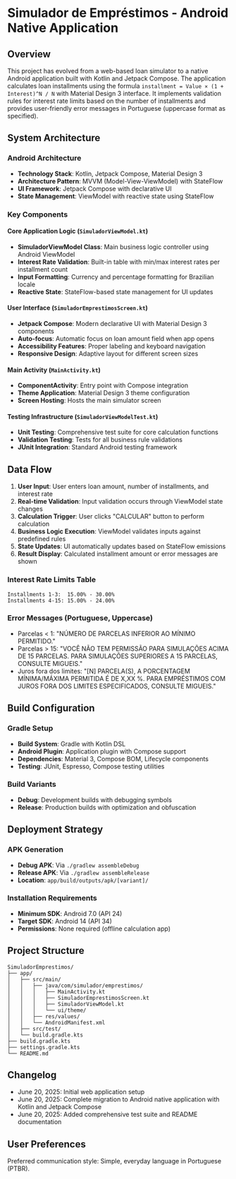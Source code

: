 # Simulador de Empréstimos - Android Native Application

## Overview

This project has evolved from a web-based loan simulator to a native Android application built with Kotlin and Jetpack Compose. The application calculates loan installments using the formula `installment = Value × (1 + Interest)^N / N` with Material Design 3 interface. It implements validation rules for interest rate limits based on the number of installments and provides user-friendly error messages in Portuguese (uppercase format as specified).

## System Architecture

### Android Architecture
- **Technology Stack**: Kotlin, Jetpack Compose, Material Design 3
- **Architecture Pattern**: MVVM (Model-View-ViewModel) with StateFlow
- **UI Framework**: Jetpack Compose with declarative UI
- **State Management**: ViewModel with reactive state using StateFlow

### Key Components

#### Core Application Logic (`SimuladorViewModel.kt`)
- **SimuladorViewModel Class**: Main business logic controller using Android ViewModel
- **Interest Rate Validation**: Built-in table with min/max interest rates per installment count
- **Input Formatting**: Currency and percentage formatting for Brazilian locale
- **Reactive State**: StateFlow-based state management for UI updates

#### User Interface (`SimuladorEmprestimosScreen.kt`)
- **Jetpack Compose**: Modern declarative UI with Material Design 3 components
- **Auto-focus**: Automatic focus on loan amount field when app opens
- **Accessibility Features**: Proper labeling and keyboard navigation
- **Responsive Design**: Adaptive layout for different screen sizes

#### Main Activity (`MainActivity.kt`)
- **ComponentActivity**: Entry point with Compose integration
- **Theme Application**: Material Design 3 theme configuration
- **Screen Hosting**: Hosts the main simulator screen

#### Testing Infrastructure (`SimuladorViewModelTest.kt`)
- **Unit Testing**: Comprehensive test suite for core calculation functions
- **Validation Testing**: Tests for all business rule validations
- **JUnit Integration**: Standard Android testing framework

## Data Flow

1. **User Input**: User enters loan amount, number of installments, and interest rate
2. **Real-time Validation**: Input validation occurs through ViewModel state changes
3. **Calculation Trigger**: User clicks "CALCULAR" button to perform calculation
4. **Business Logic Execution**: ViewModel validates inputs against predefined rules
5. **State Updates**: UI automatically updates based on StateFlow emissions
6. **Result Display**: Calculated installment amount or error messages are shown

### Interest Rate Limits Table
```
Installments 1-3:  15.00% - 30.00%
Installments 4-15: 15.00% - 24.00%
```

### Error Messages (Portuguese, Uppercase)
- Parcelas < 1: "NÚMERO DE PARCELAS INFERIOR AO MÍNIMO PERMITIDO."
- Parcelas > 15: "VOCÊ NÃO TEM PERMISSÃO PARA SIMULAÇÕES ACIMA DE 15 PARCELAS. PARA SIMULAÇÕES SUPERIORES A 15 PARCELAS, CONSULTE MIGUEIS."
- Juros fora dos limites: "[N] PARCELA(S), A PORCENTAGEM MÍNIMA/MÁXIMA PERMITIDA É DE X,XX %. PARA EMPRÉSTIMOS COM JUROS FORA DOS LIMITES ESPECIFICADOS, CONSULTE MIGUEIS."

## Build Configuration

### Gradle Setup
- **Build System**: Gradle with Kotlin DSL
- **Android Plugin**: Application plugin with Compose support
- **Dependencies**: Material 3, Compose BOM, Lifecycle components
- **Testing**: JUnit, Espresso, Compose testing utilities

### Build Variants
- **Debug**: Development builds with debugging symbols
- **Release**: Production builds with optimization and obfuscation

## Deployment Strategy

### APK Generation
- **Debug APK**: Via `./gradlew assembleDebug`
- **Release APK**: Via `./gradlew assembleRelease`
- **Location**: `app/build/outputs/apk/[variant]/`

### Installation Requirements
- **Minimum SDK**: Android 7.0 (API 24)
- **Target SDK**: Android 14 (API 34)
- **Permissions**: None required (offline calculation app)

## Project Structure

```
SimuladorEmprestimos/
├── app/
│   ├── src/main/
│   │   ├── java/com/simulador/emprestimos/
│   │   │   ├── MainActivity.kt
│   │   │   ├── SimuladorEmprestimosScreen.kt
│   │   │   ├── SimuladorViewModel.kt
│   │   │   └── ui/theme/
│   │   ├── res/values/
│   │   └── AndroidManifest.xml
│   ├── src/test/
│   └── build.gradle.kts
├── build.gradle.kts
├── settings.gradle.kts
└── README.md
```

## Changelog

- June 20, 2025: Initial web application setup
- June 20, 2025: Complete migration to Android native application with Kotlin and Jetpack Compose
- June 20, 2025: Added comprehensive test suite and README documentation

## User Preferences

Preferred communication style: Simple, everyday language in Portuguese (PTBR).